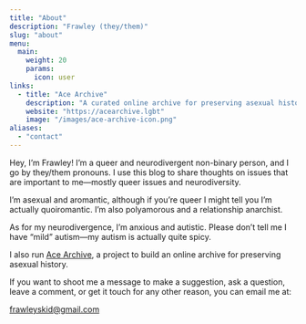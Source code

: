 ```yaml
---
title: "About"
description: "Frawley (they/them)"
slug: "about"
menu:
  main:
    weight: 20
    params:
      icon: user
links:
  - title: "Ace Archive"
    description: "A curated online archive for preserving asexual history."
    website: "https://acearchive.lgbt"
    image: "/images/ace-archive-icon.png"
aliases:
  - "contact"
---
```


Hey, I’m Frawley! I’m a queer and neurodivergent non-binary person, and I go by
they/them pronouns. I use this blog to share thoughts on issues that are
important to me—mostly queer issues and neurodiversity.

I’m asexual and aromantic, although if you’re queer I might tell you I’m
actually quoiromantic. I’m also polyamorous and a relationship anarchist.

As for my neurodivergence, I’m anxious and autistic. Please don’t tell me I
have “mild” autism—my autism is actually quite spicy.

I also run [Ace Archive](https://acearchive.lgbt), a project to build an online
archive for preserving asexual history.

If you want to shoot me a message to make a suggestion, ask a question, leave a
comment, or get it touch for any other reason, you can email me at:

<frawleyskid@gmail.com>

